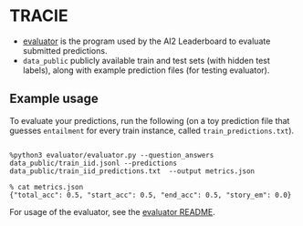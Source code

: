 # TRACIE

* [evaluator](evaluator/) is the program used by the AI2 Leaderboard to evaluate submitted predictions.
* `data_public` publicly available train and test sets (with hidden test labels), along with example prediction files (for testing evaluator).

## Example usage

To evaluate your predictions, run the following (on a toy prediction file that guesses `entailment` for every train instance, called `train_predictions.txt`). 
```

%python3 evaluator/evaluator.py --question_answers data_public/train_iid.jsonl --predictions data_public/train_iid_predictions.txt  --output metrics.json

% cat metrics.json
{"total_acc": 0.5, "start_acc": 0.5, "end_acc": 0.5, "story_em": 0.0}
```

For usage of the evaluator, see the [evaluator README](evaluator/).
